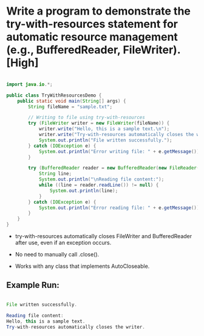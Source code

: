 # Write a program to demonstrate the try-with-resources statement for automatic resource management (e.g., BufferedReader, FileWriter). [High]

```java

import java.io.*;

public class TryWithResourcesDemo {
    public static void main(String[] args) {
        String fileName = "sample.txt";

        // Writing to file using try-with-resources
        try (FileWriter writer = new FileWriter(fileName)) {
            writer.write("Hello, this is a sample text.\n");
            writer.write("Try-with-resources automatically closes the writer.\n");
            System.out.println("File written successfully.");
        } catch (IOException e) {
            System.out.println("Error writing file: " + e.getMessage());
        }

        try (BufferedReader reader = new BufferedReader(new FileReader(fileName))) {
            String line;
            System.out.println("\nReading file content:");
            while ((line = reader.readLine()) != null) {
                System.out.println(line);
            }
        } catch (IOException e) {
            System.out.println("Error reading file: " + e.getMessage());
        }
    }
}


```

- try-with-resources automatically closes FileWriter and BufferedReader after use, even if an exception occurs.

- No need to manually call .close().

- Works with any class that implements AutoCloseable.

## Example Run:

```java

File written successfully.

Reading file content:
Hello, this is a sample text.
Try-with-resources automatically closes the writer.

```

